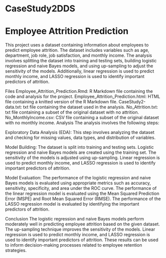 # CaseStudy2DDS
# Employee Attrition Prediction
This project uses a dataset containing information about employees to predict employee attrition. The dataset includes variables such as age, department, job role, job satisfaction, and monthly income. The analysis involves splitting the dataset into training and testing sets, building logistic regression and naive Bayes models, and using up-sampling to adjust the sensitivity of the models. Additionally, linear regression is used to predict monthly income, and LASSO regression is used to identify important predictors of attrition.

Files
Employee_Attrition_Prediction.Rmd: R Markdown file containing the code and analysis for the project.
Employee_Attrition_Prediction.html: HTML file containing a knitted version of the R Markdown file.
CaseStudy2-data.txt: txt file containing the dataset used in the analysis.
No_Attrition.txt: txt file containing a subset of the original dataset with no attrition.
No_MonthlyIncome.csv: CSV file containing a subset of the original dataset with no monthly income.
Analysis
The analysis involves the following steps:

Exploratory Data Analysis (EDA): This step involves analyzing the dataset and checking for missing values, data types, and distribution of variables.

Model Building: The dataset is split into training and testing sets. Logistic regression and naive Bayes models are created using the training set. The sensitivity of the models is adjusted using up-sampling. Linear regression is used to predict monthly income, and LASSO regression is used to identify important predictors of attrition.

Model Evaluation: The performance of the logistic regression and naive Bayes models is evaluated using appropriate metrics such as accuracy, sensitivity, specificity, and area under the ROC curve. The performance of the linear regression model is evaluated using the Mean Squared Prediction Error (MSPE) and Root Mean Squared Error (RMSE). The performance of the LASSO regression model is evaluated by identifying the important predictors of attrition.

Conclusion
The logistic regression and naive Bayes models perform moderately well in predicting employee attrition based on the given dataset. The up-sampling technique improves the sensitivity of the models. Linear regression is used to predict monthly income, and LASSO regression is used to identify important predictors of attrition. These results can be used to inform decision-making processes related to employee retention strategies.
